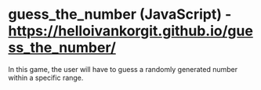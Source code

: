 # guess_the_number (JavaScript) - https://helloivankorgit.github.io/guess_the_number/
 In this game, the user will have to guess a randomly generated number within a specific range. 
 

